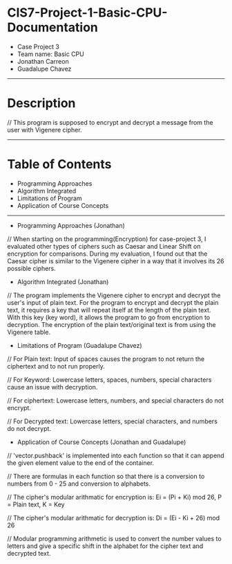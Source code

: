 # CIS7-Project-1-Basic-CPU-Documentation
- Case Project 3
- Team name: Basic CPU
- Jonathan Carreon
- Guadalupe Chavez

**************************************
# Description
// This program is supposed to encrypt and decrypt a message from the user with Vigenere cipher.

**************************************
# Table of Contents
- Programming Approaches
- Algorithm Integrated
- Limitations of Program
- Application of Course Concepts

**************************************

- Programming Approaches (Jonathan)

// When starting on the programming(Encryption) for case-project 3, I evaluated other types of
   ciphers such as Caesar and Linear Shift on encryption for comparisons. During my evaluation,
   I found out that the Caesar cipher is similar to the Vigenere cipher in a way that it involves
   its 26 possible ciphers.

- Algorithm Integrated (Jonathan)

// The program implements the Vigenere cipher to encrypt and decrypt the user's input of plain text.
   For the program to encrypt and decrypt the plain text, it requires a key that will repeat itself
   at the length of the plain text. With this key (key word), it allows the program to go from
   encryption to decryption. The encryption of the plain text/original text is from using the Vigenere 
   table.
   
 - Limitations of Program (Guadalupe Chavez)
 
// For Plain text: Input of spaces causes the program to not return the ciphertext and to not run properly.

// For Keyword: Lowercase letters, spaces, numbers, special characters cause an issue with decryption.

// For ciphertext: Lowercase letters, numbers, and special characters do not encrypt.

// For Decrypted text: Lowercase letters, special characters, and numbers do not decrypt.

- Application of Course Concepts (Jonathan and Guadalupe)

// 'vector.pushback' is implemented into each function so that it can append the given element value to
   the end of the container.

// There are formulas in each function so that there is a conversion to numbers from 0 - 25 and conversion
   to alphabets.
   
// The cipher's modular arithmatic for encryption is: Ei = (Pi + Ki) mod 26,  P = Plain text, K = Key

// The cipher's modular arithmatic for decryption is: Di = (Ei - Ki + 26) mod 26

// Modular programming arithmetic is used to convert the number values to letters and give a specific shift
   in the alphabet for the cipher text and decrypted text.

